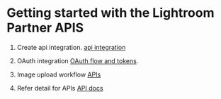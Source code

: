 # Getting started with the Lightroom Partner APIS 

1. Create api integration. [api integration](../02-api-integration.md)

2. OAuth integration [OAuth flow and tokens](../03-oauth.md).

3. Image upload workflow [APIs](../04-upload-workflow.md)

4. Refer detail for APIs [API docs](https://www.stage.adobe.io/apis/creativecloud/lightroom/apidocs.html)



                                 
